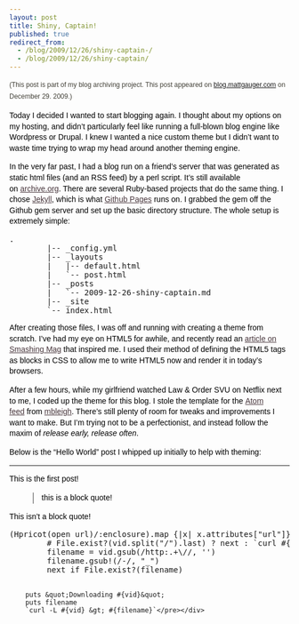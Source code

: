 ```yaml
---
layout: post
title: Shiny, Captain!
published: true
redirect_from:
  - /blog/2009/12/26/shiny-captain-/
  - /blog/2009/12/26/shiny-captain/
---
```

<p><span style="font-family: DroidSansRegular, Bitstream Vera Sans, Verdana, sans-serif; font-size: 14px; line-height: 19px;">
<p style="margin-top: 0px; margin-right: 0px; margin-bottom: 1em; margin-left: 0px; font-size: 14px; vertical-align: baseline; background-color: transparent; color: #000000; font-family: DroidSansRegular, Bitstream Vera Sans, Verdana, sans-serif; font-weight: 400; line-height: 1.4em; letter-spacing: 0px; text-align: left; padding: 0px;"><span style="color: #424037; font-family: Arial, Helvetica, sans-serif; font-size: 12px; line-height: 21px;">(This post is part of my blog archiving project. This post appeared on <a href="http://blog.mattgauger.com/2009/12/26/shiny-captain/">blog.mattgauger.com</a>&nbsp;on December 29. 2009.)</span></p>
<p style="margin-top: 0px; margin-right: 0px; margin-bottom: 1em; margin-left: 0px; font-size: 14px; vertical-align: baseline; background-color: transparent; color: #000000; font-family: DroidSansRegular, Bitstream Vera Sans, Verdana, sans-serif; font-weight: 400; line-height: 1.4em; letter-spacing: 0px; text-align: left; padding: 0px;">Today I decided I wanted to start blogging again. I thought about my options on my hosting, and didn&rsquo;t particularly feel like running a full-blown blog engine like Wordpress or Drupal. I knew I wanted a nice custom theme but I didn&rsquo;t want to waste time trying to wrap my head around another theming engine.</p>
<p style="margin-top: 0px; margin-right: 0px; margin-bottom: 1em; margin-left: 0px; font-size: 14px; vertical-align: baseline; background-color: transparent; color: #000000; font-family: DroidSansRegular, Bitstream Vera Sans, Verdana, sans-serif; font-weight: 400; line-height: 1.4em; letter-spacing: 0px; text-align: left; padding: 0px;">In the very far past, I had a blog run on a friend&rsquo;s server that was generated as static html files (and an RSS feed) by a perl script. It&rsquo;s still available on&nbsp;<a href="http://web.archive.org/web/*/http://tranzor.net/~xiphias" style="font-size: 14px; vertical-align: baseline; background-color: transparent; color: #47353b; padding: 0px; margin: 0px;">archive.org</a>. There are several Ruby-based projects that do the same thing. I chose&nbsp;<a href="http://github.com/mojombo/jekyll/" style="font-size: 14px; vertical-align: baseline; background-color: transparent; color: #47353b; padding: 0px; margin: 0px;">Jekyll</a>, which is what&nbsp;<a href="http://pages.github.com/" style="font-size: 14px; vertical-align: baseline; background-color: transparent; color: #47353b; padding: 0px; margin: 0px;">Github Pages</a>&nbsp;runs on. I grabbed the gem off the Github gem server and set up the basic directory structure. The whole setup is extremely simple:</p>
<div class="CodeRay">
  <div class="code"><pre>.
        |-- _config.yml
        |-- _layouts
        |   |-- default.html
        |   `-- post.html
        |-- _posts
        |   `-- 2009-12-26-shiny-captain.md
        |-- _site
        `-- index.html</pre></div>
</div>

<p style="margin-top: 0px; margin-right: 0px; margin-bottom: 1em; margin-left: 0px; font-size: 14px; vertical-align: baseline; background-color: transparent; color: #000000; font-family: DroidSansRegular, Bitstream Vera Sans, Verdana, sans-serif; font-weight: 400; line-height: 1.4em; letter-spacing: 0px; text-align: left; padding: 0px;">After creating those files, I was off and running with creating a theme from scratch. I&rsquo;ve had my eye on HTML5 for awhile, and recently read an&nbsp;<a href="http://www.smashingmagazine.com/2009/08/04/designing-a-html-5-layout-from-scratch/" style="font-size: 14px; vertical-align: baseline; background-color: transparent; color: #47353b; padding: 0px; margin: 0px;">article on Smashing Mag</a>&nbsp;that inspired me. I used their method of defining the HTML5 tags as blocks in CSS to allow me to write HTML5 now and render it in today&rsquo;s browsers.</p>
<p style="margin-top: 0px; margin-right: 0px; margin-bottom: 1em; margin-left: 0px; font-size: 14px; vertical-align: baseline; background-color: transparent; color: #000000; font-family: DroidSansRegular, Bitstream Vera Sans, Verdana, sans-serif; font-weight: 400; line-height: 1.4em; letter-spacing: 0px; text-align: left; padding: 0px;">After a few hours, while my girlfriend watched Law &amp; Order SVU on Netflix next to me, I coded up the theme for this blog. I stole the template for the&nbsp;<a href="http://blog.mattgauger.com/atom.xml" style="font-size: 14px; vertical-align: baseline; background-color: transparent; color: #47353b; padding: 0px; margin: 0px;">Atom feed</a>&nbsp;from&nbsp;<a href="http://github.com/mbleigh/mbleigh.github.com/blob/master/atom.xml" style="font-size: 14px; vertical-align: baseline; background-color: transparent; color: #47353b; padding: 0px; margin: 0px;">mbleigh</a>. There&rsquo;s still plenty of room for tweaks and improvements I want to make. But I&rsquo;m trying not to be a perfectionist, and instead follow the maxim of&nbsp;<em style="font-size: 14px; vertical-align: baseline; background-color: transparent; padding: 0px; margin: 0px;">release early, release often</em>.</p>
<p style="margin-top: 0px; margin-right: 0px; margin-bottom: 1em; margin-left: 0px; font-size: 14px; vertical-align: baseline; background-color: transparent; color: #000000; font-family: DroidSansRegular, Bitstream Vera Sans, Verdana, sans-serif; font-weight: 400; line-height: 1.4em; letter-spacing: 0px; text-align: left; padding: 0px;">Below is the &ldquo;Hello World&rdquo; post I whipped up initially to help with theming:</p>
<hr />
<p style="margin-top: 0px; margin-right: 0px; margin-bottom: 1em; margin-left: 0px; font-size: 14px; vertical-align: baseline; background-color: transparent; color: #000000; font-family: DroidSansRegular, Bitstream Vera Sans, Verdana, sans-serif; font-weight: 400; line-height: 1.4em; letter-spacing: 0px; text-align: left; padding: 0px;">This is the first post!</p>
<blockquote style="margin-top: 1em; margin-right: 3em; margin-bottom: 1em; margin-left: 3em; padding-top: 0px; padding-right: 0px; padding-bottom: 0px; padding-left: 1em; border-top-width: 0px; border-right-width: 0px; border-bottom-width: 0px; border-left-width: 2px; border-color: initial; font-size: 14px; vertical-align: baseline; background-color: transparent; color: #999999; border-left-style: solid; border-left-color: #999999;">
<p style="margin-top: 0px; margin-right: 0px; margin-bottom: 1em; margin-left: 0px; font-size: 14px; vertical-align: baseline; background-color: transparent; color: #000000; font-family: DroidSansRegular, Bitstream Vera Sans, Verdana, sans-serif; font-weight: 400; line-height: 1.4em; letter-spacing: 0px; text-align: left; padding: 0px;">this is a block quote!</p>
</blockquote>
<p style="margin-top: 0px; margin-right: 0px; margin-bottom: 1em; margin-left: 0px; font-size: 14px; vertical-align: baseline; background-color: transparent; color: #000000; font-family: DroidSansRegular, Bitstream Vera Sans, Verdana, sans-serif; font-weight: 400; line-height: 1.4em; letter-spacing: 0px; text-align: left; padding: 0px;">This isn&rsquo;t a block quote!</p>
<div class="CodeRay">
  <div class="code"><pre>(Hpricot(open url)/:enclosure).map {|x| x.attributes[&quot;url&quot;]}.uniq.each do |vid|
        # File.exist?(vid.split(&quot;/&quot;).last) ? next : `curl #{vid}`
        filename = vid.gsub(/http:.+\//, '')
        filename.gsub!(/-/, &quot;_&quot;)
        next if File.exist?(filename)

        puts &quot;Downloading #{vid}&quot;
        puts filename
        `curl -L #{vid} &gt; #{filename}`</pre></div>
</div>

</span></p>
